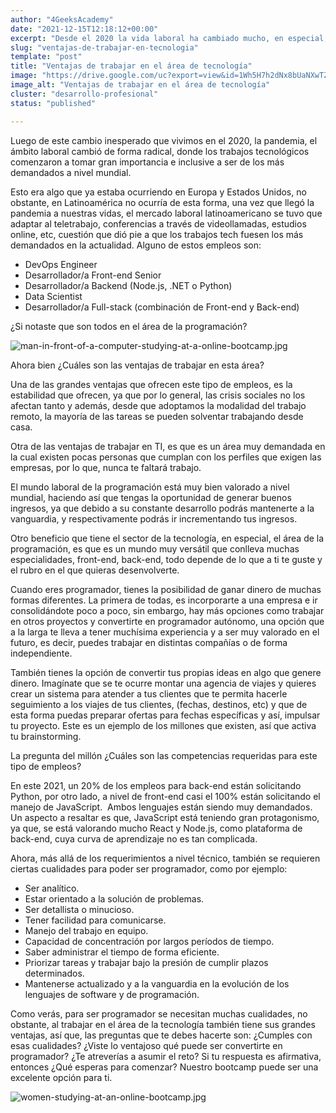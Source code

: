 ```yaml
---
author: "4GeeksAcademy"
date: "2021-12-15T12:18:12+00:00"
excerpt: "Desde el 2020 la vida laboral ha cambiado mucho, en especial, el área de la tecnología se ha visto enormemente beneficiada, acá verás algunas razones."
slug: "ventajas-de-trabajar-en-tecnologia"
template: "post"
title: "Ventajas de trabajar en el área de tecnología"
image: "https://drive.google.com/uc?export=view&id=1Wh5H7h2dNx8bUaNXwTZlAm1xN2LBps1n"
image_alt: "Ventajas de trabajar en el área de tecnología"
cluster: "desarrollo-profesional"
status: "published"

---
```


Luego de este cambio inesperado que vivimos en el 2020, la pandemia, el ámbito laboral cambió de forma radical, donde los trabajos tecnológicos comenzaron a tomar gran importancia e inclusive a ser de los más demandados a nivel mundial.

Esto era algo que ya estaba ocurriendo en Europa y Estados Unidos, no obstante, en Latinoamérica no ocurría de esta forma, una vez que llegó la pandemia a nuestras vidas, el mercado laboral latinoamericano se tuvo que adaptar al teletrabajo, conferencias a través de videollamadas, estudios online, etc, cuestión que dió pie a que los trabajos tech fuesen los más demandados en la actualidad. Alguno de estos empleos son:

- DevOps Engineer
- Desarrollador/a Front-end Senior
- Desarrollador/a Backend (Node.js, .NET o Python)
- Data Scientist
- Desarrollador/a Full-stack (combinación de Front-end y Back-end)

¿Si notaste que son todos en el área de la programación?

![man-in-front-of-a-computer-studying-at-a-online-bootcamp.jpg](https://storage.googleapis.com/media-breathecode/cec02b8c101131c1388a9938bf015e48019693379014c05a265c409573bfc8bb)

Ahora bien ¿Cuáles son las ventajas de trabajar en esta área?

Una de las grandes ventajas que ofrecen este tipo de empleos, es la estabilidad que ofrecen, ya que por lo general, las crisis sociales no los afectan tanto y además, desde que adoptamos la modalidad del trabajo remoto, la mayoría de las tareas se pueden solventar trabajando desde casa.

Otra de las ventajas de trabajar en TI, es que es un área muy demandada en la cual existen pocas personas que cumplan con los perfiles que exigen las empresas, por lo que, nunca te faltará trabajo.

El mundo laboral de la programación está muy bien valorado a nivel mundial, haciendo así que tengas la oportunidad de generar buenos ingresos, ya que debido a su constante desarrollo podrás mantenerte a la vanguardia, y respectivamente podrás ir incrementando tus ingresos.

Otro beneficio que tiene el sector de la tecnología, en especial, el área de la programación, es que es un mundo muy versátil que conlleva muchas especialidades, front-end, back-end, todo depende de lo que a ti te guste y el rubro en el que quieras desenvolverte.

Cuando eres programador, tienes la posibilidad de ganar dinero de muchas formas diferentes. La primera de todas, es incorporarte a una empresa e ir consolidándote poco a poco, sin embargo, hay más opciones como trabajar en otros proyectos y convertirte en programador autónomo, una opción que a la larga te lleva a tener muchísima experiencia y a ser muy valorado en el futuro, es decir, puedes trabajar en distintas compañías o de forma independiente.

También tienes la opción de convertir tus propias ideas en algo que genere dinero. Imagínate que se te ocurre montar una agencia de viajes y quieres crear un sistema para atender a tus clientes que te permita hacerle seguimiento a los viajes de tus clientes, (fechas, destinos, etc) y que de esta forma puedas preparar ofertas para fechas específicas y así, impulsar tu proyecto. Este es un ejemplo de los millones que existen, así que activa tu brainstorming.

La pregunta del millón ¿Cuáles son las competencias requeridas para este tipo de empleos?

En este 2021, un 20% de los empleos para back-end están solicitando Python, por otro lado, a nivel de front-end casi el 100% están solicitando el manejo de JavaScript.  Ambos lenguajes están siendo muy demandados. Un aspecto a resaltar es que, JavaScript está teniendo gran protagonismo, ya que, se está valorando mucho React y Node.js, como plataforma de back-end, cuya curva de aprendizaje no es tan complicada.

Ahora, más allá de los requerimientos a nivel técnico, también se requieren ciertas cualidades para poder ser programador, como por ejemplo:

- Ser analítico.
- Estar orientado a la solución de problemas.
- Ser detallista o minucioso.
- Tener facilidad para comunicarse.
- Manejo del trabajo en equipo.
- Capacidad de concentración por largos períodos de tiempo.
- Saber administrar el tiempo de forma eficiente.
- Priorizar tareas y trabajar bajo la presión de cumplir plazos determinados.
- Mantenerse actualizado y a la vanguardia en la evolución de los lenguajes de software y de programación.

Como verás, para ser programador se necesitan muchas cualidades, no obstante, al trabajar en el área de la tecnología también tiene sus grandes ventajas, así que, las preguntas que te debes hacerte son: ¿Cumples con esas cualidades? ¿Viste lo ventajoso qué puede ser convertirte en programador? ¿Te atreverías a asumir el reto? Si tu respuesta es afirmativa, entonces ¿Qué esperas para comenzar? Nuestro bootcamp puede ser una excelente opción para ti.

<call-to-action button_text="Ver programa" button_link="/es/curso-de-programacion-desde-cero" background="rgba(0, 151, 205, 0.15)" title="Impulsa tu carrera, gracias a la programación" text="Te invitamos a impulsa tu carrera, aprendiendo a programar con nuestro Programa Full Stack Developer."></call-to-action>


![women-studying-at-an-online-bootcamp.jpg](https://storage.googleapis.com/media-breathecode/a299e3797b1e2a13894151239dc16a4445a351644dadeec436dd232f1dc7cd52)
